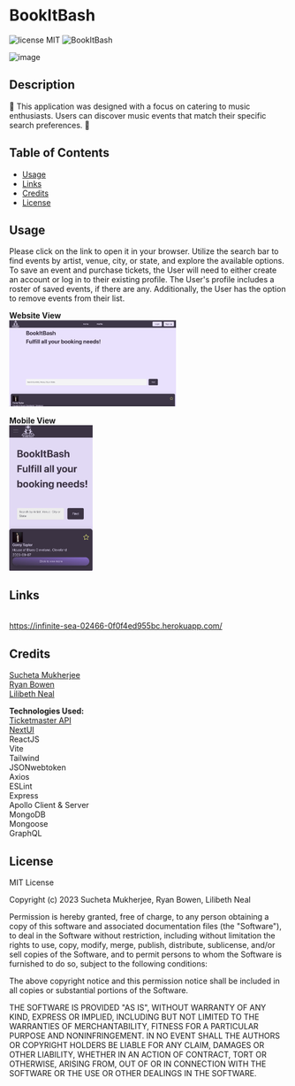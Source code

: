 # BookItBash
![license MIT](https://img.shields.io/badge/license-MIT-green)
![BookItBash](https://img.shields.io/github/languages/top/sucheta90/BookItBash)


![image](./assets/Project.png)

## Description
 🎵 This application was designed with a focus on catering to music enthusiasts. Users can discover music events that match their specific search preferences.  🎵

## Table of Contents
- [Usage](#usage)
- [Links](#links)
- [Credits](#credits)
- [License](#license)

## Usage
Please click on the link to open it in your browser. Utilize the search bar to find events by artist, venue, city, or state, and explore the available options. To save an event and purchase tickets, the User will need to either create an account or log in to their existing profile. The User's profile includes a roster of saved events, if there are any. Additionally, the User has the option to remove events from their list.
    
**Website View**
<br><img src="./images/screenshot1.png"  width="60%" height="30%">

**Mobile View**
<br><img src="./images/screenshot2.png"  width="30%" height="60%">

## Links
<br>https://infinite-sea-02466-0f0f4ed955bc.herokuapp.com/

## Credits
<a href="https://github.com/sucheta90">Sucheta Mukherjee</a>
<br><a href="https://github.com/RyanTheSCholar">Ryan Bowen</a>
<br><a href="https://github.com/lilym036">Lilibeth Neal</a>

**Technologies Used:**
<br><a href="https://developer.ticketmaster.com/products-and-docs/">Ticketmaster API</a>
<br><a href="https://nextui.org/">NextUI</a>
<br>ReactJS
<br>Vite
<br>Tailwind
<br>JSONwebtoken
<br>Axios
<br>ESLint
<br>Express
<br>Apollo Client & Server
<br>MongoDB
<br>Mongoose
<br>GraphQL


## License

MIT License

Copyright (c) 2023 Sucheta Mukherjee, Ryan Bowen, Lilibeth Neal

Permission is hereby granted, free of charge, to any person obtaining a copy
of this software and associated documentation files (the "Software"), to deal
in the Software without restriction, including without limitation the rights
to use, copy, modify, merge, publish, distribute, sublicense, and/or sell
copies of the Software, and to permit persons to whom the Software is
furnished to do so, subject to the following conditions:

The above copyright notice and this permission notice shall be included in all
copies or substantial portions of the Software.

THE SOFTWARE IS PROVIDED "AS IS", WITHOUT WARRANTY OF ANY KIND, EXPRESS OR
IMPLIED, INCLUDING BUT NOT LIMITED TO THE WARRANTIES OF MERCHANTABILITY,
FITNESS FOR A PARTICULAR PURPOSE AND NONINFRINGEMENT. IN NO EVENT SHALL THE
AUTHORS OR COPYRIGHT HOLDERS BE LIABLE FOR ANY CLAIM, DAMAGES OR OTHER
LIABILITY, WHETHER IN AN ACTION OF CONTRACT, TORT OR OTHERWISE, ARISING FROM,
OUT OF OR IN CONNECTION WITH THE SOFTWARE OR THE USE OR OTHER DEALINGS IN THE
SOFTWARE.

